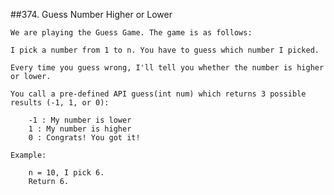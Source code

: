  ##374\. Guess Number Higher or Lower
 
    We are playing the Guess Game. The game is as follows:
    
    I pick a number from 1 to n. You have to guess which number I picked.
    
    Every time you guess wrong, I'll tell you whether the number is higher or lower.
    
    You call a pre-defined API guess(int num) which returns 3 possible results (-1, 1, or 0):
    
        -1 : My number is lower
        1 : My number is higher
        0 : Congrats! You got it!
    
    Example:

        n = 10, I pick 6.
        Return 6.